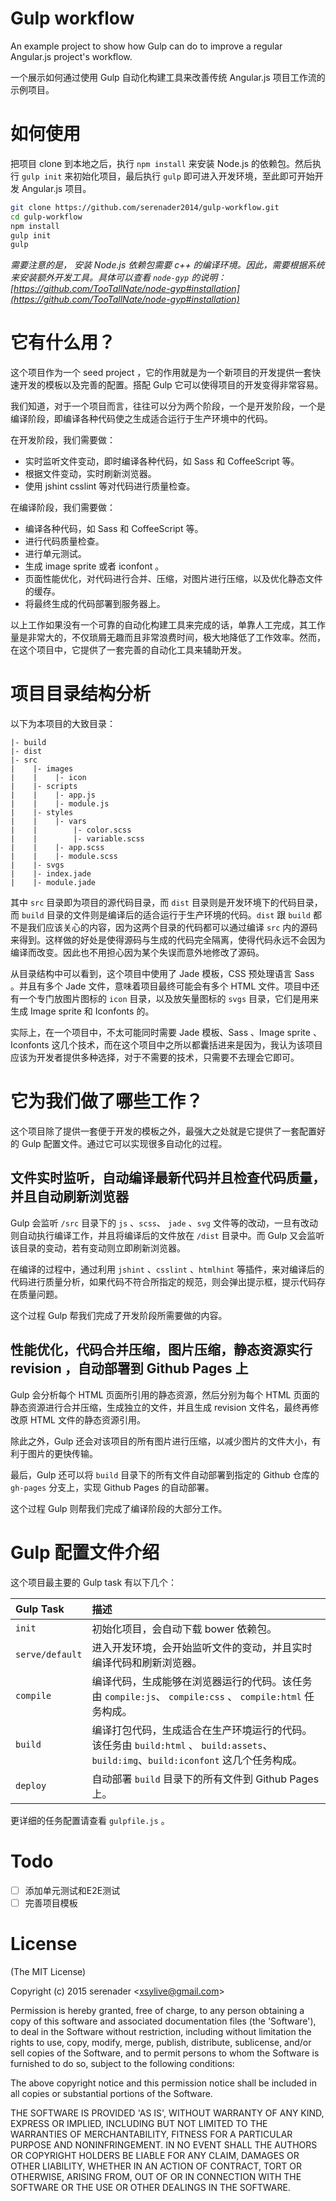 # Gulp workflow
An example project to show how Gulp can do to improve a regular Angular.js project's workflow. 

一个展示如何通过使用 Gulp 自动化构建工具来改善传统 Angular.js 项目工作流的示例项目。

# 如何使用

把项目 clone 到本地之后，执行 `npm install` 来安装 Node.js 的依赖包。然后执行 `gulp init` 来初始化项目，最后执行 `gulp` 即可进入开发环境，至此即可开始开发 Angular.js 项目。

```bash
git clone https://github.com/serenader2014/gulp-workflow.git
cd gulp-workflow
npm install
gulp init
gulp
```

_需要注意的是， 安装 Node.js 依赖包需要 c++ 的编译环境。因此，需要根据系统来安装额外开发工具。具体可以查看 `node-gyp` 的说明：[https://github.com/TooTallNate/node-gyp#installation](https://github.com/TooTallNate/node-gyp#installation)_

# 它有什么用？

这个项目作为一个 seed project ，它的作用就是为一个新项目的开发提供一套快速开发的模板以及完善的配置。搭配 Gulp 它可以使得项目的开发变得非常容易。

我们知道，对于一个项目而言，往往可以分为两个阶段，一个是开发阶段，一个是编译阶段，即编译各种代码使之生成适合运行于生产环境中的代码。

在开发阶段，我们需要做：

- 实时监听文件变动，即时编译各种代码，如 Sass 和 CoffeeScript 等。
- 根据文件变动，实时刷新浏览器。
- 使用 jshint csslint 等对代码进行质量检查。

在编译阶段，我们需要做：

- 编译各种代码，如 Sass 和 CoffeeScript 等。
- 进行代码质量检查。
- 进行单元测试。
- 生成 image sprite 或者 iconfont 。
- 页面性能优化，对代码进行合并、压缩，对图片进行压缩，以及优化静态文件的缓存。
- 将最终生成的代码部署到服务器上。

以上工作如果没有一个可靠的自动化构建工具来完成的话，单靠人工完成，其工作量是非常大的，不仅琐屑无趣而且非常浪费时间，极大地降低了工作效率。然而，在这个项目中，它提供了一套完善的自动化工具来辅助开发。

# 项目目录结构分析

以下为本项目的大致目录：

```
|- build
|- dist
|- src
|    |- images
|    |    |- icon
|    |- scripts
|    |    |- app.js
|    |    |- module.js
|    |- styles
|    |    |- vars
|    |        |- color.scss
|    |        |- variable.scss
|    |    |- app.scss
|    |    |- module.scss
|    |- svgs
|    |- index.jade
|    |- module.jade
```

其中 `src` 目录即为项目的源代码目录，而 `dist` 目录则是开发环境下的代码目录，而 `build` 目录的文件则是编译后的适合运行于生产环境的代码。`dist` 跟 `build` 都不是我们应该关心的内容，因为这两个目录的代码都可以通过编译 `src` 内的源码来得到。这样做的好处是使得源码与生成的代码完全隔离，使得代码永远不会因为编译而改变。因此也不用担心因为某个失误而意外地修改了源码。

从目录结构中可以看到，这个项目中使用了 Jade 模板，CSS 预处理语言 Sass 。并且有多个 Jade 文件，意味着项目最终可能会有多个 HTML 文件。项目中还有一个专门放图片图标的 `icon` 目录，以及放矢量图标的 `svgs` 目录，它们是用来生成 Image sprite 和 Iconfonts 的。

实际上，在一个项目中，不太可能同时需要 Jade 模板、Sass 、Image sprite 、Iconfonts 这几个技术，而在这个项目中之所以都囊括进来是因为，我认为该项目应该为开发者提供多种选择，对于不需要的技术，只需要不去理会它即可。

# 它为我们做了哪些工作？

这个项目除了提供一套便于开发的模板之外，最强大之处就是它提供了一套配置好的 Gulp 配置文件。通过它可以实现很多自动化的过程。

## 文件实时监听，自动编译最新代码并且检查代码质量，并且自动刷新浏览器

Gulp 会监听 `/src` 目录下的 `js` 、`scss`、 `jade` 、`svg` 文件等的改动，一旦有改动则自动执行编译工作，并且将编译后的文件放在 `/dist` 目录中。而 Gulp 又会监听该目录的变动，若有变动则立即刷新浏览器。

在编译的过程中，通过利用 `jshint` 、`csslint` 、`htmlhint` 等插件，来对编译后的代码进行质量分析，如果代码不符合所指定的规范，则会弹出提示框，提示代码存在质量问题。

这个过程 Gulp 帮我们完成了开发阶段所需要做的内容。

## 性能优化，代码合并压缩，图片压缩，静态资源实行 revision ，自动部署到 Github Pages 上

Gulp 会分析每个 HTML 页面所引用的静态资源，然后分别为每个 HTML 页面的静态资源进行合并压缩，生成独立的文件，并且生成 revision 文件名，最终再修改原 HTML 文件的静态资源引用。

除此之外，Gulp 还会对该项目的所有图片进行压缩，以减少图片的文件大小，有利于图片的更快传输。

最后，Gulp 还可以将 `build` 目录下的所有文件自动部署到指定的 Github 仓库的 `gh-pages` 分支上，实现 Github Pages 的自动部署。

这个过程 Gulp 则帮我们完成了编译阶段的大部分工作。


# Gulp 配置文件介绍

这个项目最主要的  Gulp task 有以下几个：

| **Gulp Task**      | **描述**
|:------------------|:---------------
| `init`             | 初始化项目，会自动下载 bower 依赖包。
| `serve/default`    | 进入开发环境，会开始监听文件的变动，并且实时编译代码和刷新浏览器。
| `compile`          | 编译代码，生成能够在浏览器运行的代码。该任务由 `compile:js`、 `compile:css` 、 `compile:html` 任务构成。
| `build`            | 编译打包代码，生成适合在生产环境运行的代码。该任务由  `build:html` 、 `build:assets`、 `build:img`、`build:iconfont` 这几个任务构成。
| `deploy`           | 自动部署 `build` 目录下的所有文件到 Github Pages 上。


更详细的任务配置请查看 `gulpfile.js` 。

# Todo

- [ ] 添加单元测试和E2E测试
- [ ] 完善项目模板

# License

(The MIT License)

Copyright (c) 2015 serenader &lt;xsylive@gmail.com&gt;

Permission is hereby granted, free of charge, to any person obtaining
a copy of this software and associated documentation files (the
'Software'), to deal in the Software without restriction, including
without limitation the rights to use, copy, modify, merge, publish,
distribute, sublicense, and/or sell copies of the Software, and to
permit persons to whom the Software is furnished to do so, subject to
the following conditions:

The above copyright notice and this permission notice shall be
included in all copies or substantial portions of the Software.

THE SOFTWARE IS PROVIDED 'AS IS', WITHOUT WARRANTY OF ANY KIND,
EXPRESS OR IMPLIED, INCLUDING BUT NOT LIMITED TO THE WARRANTIES OF
MERCHANTABILITY, FITNESS FOR A PARTICULAR PURPOSE AND NONINFRINGEMENT.
IN NO EVENT SHALL THE AUTHORS OR COPYRIGHT HOLDERS BE LIABLE FOR ANY
CLAIM, DAMAGES OR OTHER LIABILITY, WHETHER IN AN ACTION OF CONTRACT,
TORT OR OTHERWISE, ARISING FROM, OUT OF OR IN CONNECTION WITH THE
SOFTWARE OR THE USE OR OTHER DEALINGS IN THE SOFTWARE.
